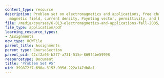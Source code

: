 ```yaml
---
content_type: resource
description: Problem set on electromagnetics and applications, free charge density,
  magnetic field, current density, Poynting vector, permittivity, and boundary conditions.
file: /media/courses/6-013-electromagnetics-and-applications-fall-2005/399872f7690a6153995d222a147db8a1_ps5.pdf
file_type: application/pdf
learning_resource_types:
- Assignments
ocw_type: OCWFile
parent_title: Assignments
parent_type: CourseSection
parent_uid: 42cf2a95-b277-a731-515e-869f4be59998
resourcetype: Document
title: 'Problem Set #5'
uid: 399872f7-690a-6153-995d-222a147db8a1
---
```

